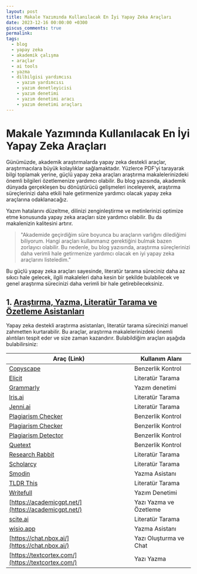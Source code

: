 ```yaml
---
layout: post
title: Makale Yazımında Kullanılacak En İyi Yapay Zeka Araçları
date: 2023-12-16 00:00:00 +0300
giscus_comments: true
permalink: 
tags:
  - blog
  - yapay zeka
  - akademik çalışma
  - araçlar
  - ai tools
  - yazma
  - dilbilgisi yardımcısı
    - yazım yardımcısı
    - yazım denetleyicisi
    - yazım denetimi
    - yazım denetimi aracı
    - yazım denetimi araçları
---
```


# Makale Yazımında Kullanılacak En İyi Yapay Zeka Araçları

Günümüzde, akademik araştırmalarda yapay zeka destekli araçlar, araştırmacılara büyük kolaylıklar sağlamaktadır. Yüzlerce PDF'yi tarayarak bilgi toplamak yerine, güçlü yapay zeka araçları araştırma makalelerinizdeki önemli bilgileri özetlemenize yardımcı olabilir. Bu blog yazısında, akademik dünyada gerçekleşen bu dönüştürücü gelişmeleri inceleyerek, araştırma süreçlerinizi daha etkili hale getirmenize yardımcı olacak yapay zeka araçlarına odaklanacağız.

Yazım hatalarını düzeltme, dilinizi zenginleştirme ve metinlerinizi optimize etme konusunda yapay zeka araçları size yardımcı olabilir. Bu da makalenizin kalitesini artırır.

> "Akademide geçirdiğim süre boyunca bu araçların varlığını dilediğimi biliyorum. Hangi araçları kullanmanız gerektiğini bulmak bazen zorlayıcı olabilir. Bu nedenle, bu blog yazısında, araştırma süreçlerinizi daha verimli hale getirmenize yardımcı olacak en iyi yapay zeka araçlarını listeledim."

Bu güçlü yapay zeka araçları sayesinde, literatür tarama süreciniz daha az sıkıcı hale gelecek, ilgili makaleleri daha kesin bir şekilde bulabilecek ve genel araştırma sürecinizi daha verimli bir hale getirebileceksiniz.

## 1. [Araştırma, Yazma, Literatür Tarama ve Özetleme Asistanları](#)

Yapay zeka destekli araştırma asistanları, literatür tarama sürecinizi manuel zahmetten kurtarabilir. Bu araçlar, araştırma makalelerinizdeki önemli alıntıları tespit eder ve size zaman kazandırır. Bulabildiğim araçları aşağıda bulabilirsiniz:

| **Araç (Link)**                                                     | **Kullanım Alanı**     |
| ------------------------------------------------------------------- | ---------------------- |
| [Copyscape](https://www.copyscape.com/)                             | Benzerlik Kontrol      |
| [Elicit](https://elicit.org/)                                       | Literatür Tarama       |
| [Grammarly](https://www.grammarly.com/)                             | Yazım denetimi         |
| [Iris.ai](https://iris.ai/)                                         | Literatür Tarama       |
| [Jenni.ai](https://app.jenni.ai/)                                   | Literatür Tarama       |
| [Plagiarism Checker](https://smallseotools.com/plagiarism-checker/) | Benzerlik Kontrol      |
| [Plagiarism Checker](https://www.duplichecker.com/)                 | Benzerlik Kontrol      |
| [Plagiarism Detector](https://plagiarismdetector.net/)              | Benzerlik Kontrol      |
| [Quetext](https://www.quetext.com/)                                 | Benzerlik Kontrol      |
| [Research Rabbit](https://www.researchrabbit.ai/)                   | Literatür Tarama       |
| [Scholarcy](https://www.scholarcy.com/)                             | Literatür Tarama       |
| [Smodin](https://smodin.io/tr)                                      | Yazma Asistanı         |
| [TLDR This](https://tldrthis.com/)                                  | Literatür Tarama       |
| [Writefull](https://writefull.com/)                                 | Yazım Denetimi         |
| [https://academicgpt.net/](https://academicgpt.net/)                | Yazı Yazma ve Özetleme |
| [scite.ai](https://scite.ai/)                                       | Literatür Tarama       |
| [wisio.app](https://wisio.app/)                                     | Yazma Asistanı         |
| [https://chat.nbox.ai/](https://chat.nbox.ai/)                      | Yazı Oluşturma ve Chat |
| [https://textcortex.com/](https://textcortex.com/)                  | Yazı Yazma             |

